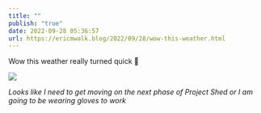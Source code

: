 ```yaml
---
title: ""
publish: "true"
date: 2022-09-28 05:36:57
url: https://ericmwalk.blog/2022/09/28/wow-this-weather.html
---
```


Wow this weather really turned quick 🥶

![](https://ericmwalk.blog/uploads/2022/6a20487b23.jpg)

*Looks like I need to get moving on the next phase of Project Shed or I am going to be wearing gloves to work*
